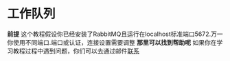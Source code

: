 # 工作队列
**前提**
这个教程假设你已经安装了RabbitMQ且运行在localhost标准端口5672.万一你使用不同端口.端口或认证，连接设置需要调整
**那里可以找到帮助呢**
如果你在学习教程过程中遇到问题，你们可以去通过邮件[联系](https://groups.google.com/forum/#!forum/rabbitmq-users)
